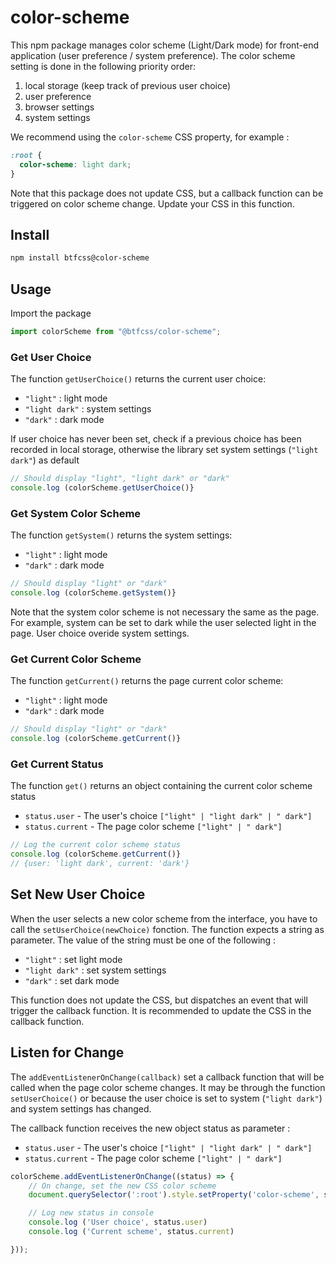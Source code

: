 # color-scheme

This npm package manages color scheme (Light/Dark mode) for front-end application (user preference / system preference). 
The color scheme setting is done in the following priority order:
1. local storage (keep track of previous user choice)
2. user preference
3. browser settings
4. system settings

We recommend using the `color-scheme` CSS property, for example : 

```css
:root {
  color-scheme: light dark;
}
```

Note that this package does not update CSS, but a callback function can be triggered on color scheme change. Update your CSS in this function. 

## Install 

```bash
npm install btfcss@color-scheme
```

## Usage

Import the package

```js
import colorScheme from "@btfcss/color-scheme";
```

### Get User Choice

The function `getUserChoice()` returns the current user choice:
- `"light"` : light mode
- `"light dark"` : system settings
- `"dark"` : dark mode


If user choice has never been set, check if a previous choice has been recorded in local storage, otherwise the library set system settings (`"light dark"`) as default

``` js
// Should display "light", "light dark" or "dark"
console.log (colorScheme.getUserChoice()}
```

### Get System Color Scheme

The function `getSystem()` returns the system settings:
- `"light"` : light mode
- `"dark"` : dark mode

``` js
// Should display "light" or "dark"
console.log (colorScheme.getSystem()}
```

Note that the system color scheme is not necessary the same as the page. For example, system can be set to dark while the user selected light in the page. User choice overide system settings. 


### Get Current Color Scheme

The function `getCurrent()` returns the page current color scheme:
- `"light"` : light mode
- `"dark"` : dark mode

``` js
// Should display "light" or "dark"
console.log (colorScheme.getCurrent()}
```

### Get Current Status

The function `get()` returns an object containing the current color scheme status
 * `status.user` - The user's choice `["light" | "light dark" | " dark"]`
 * `status.current` - The page color scheme `["light" | " dark"]`
 
 ``` js
// Log the current color scheme status
console.log (colorScheme.getCurrent()}
// {user: 'light dark', current: 'dark'}
```

## Set New User Choice

When the user selects a new color scheme from the interface, you have to call the `setUserChoice(newChoice)` fonction. The function expects a string as parameter. The value of the string must be one of the following :
- `"light"` : set light mode
- `"light dark"` : set system settings
- `"dark"` : set dark mode

This function does not update the CSS, but dispatches an event that will trigger the callback function. It is recommended to update the CSS in the callback function. 


## Listen for Change

The `addEventListenerOnChange(callback)` set a callback function that will be called when the page color scheme changes. It may be through the function `setUserChoice()` or because the user choice is set to system (`"light dark"`) and system settings has changed. 

The callback function receives the new object status as parameter :
 * `status.user` - The user's choice `["light" | "light dark" | " dark"]`
 * `status.current` - The page color scheme `["light" | " dark"]`
 
```js
colorScheme.addEventListenerOnChange((status) => {
    // On change, set the new CSS color scheme
    document.querySelector(':root').style.setProperty('color-scheme', status.user);

    // Log new status in console
    console.log ('User choice', status.user)
    console.log ('Current scheme', status.current)

}));
```



